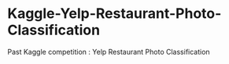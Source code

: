 # Kaggle-Yelp-Restaurant-Photo-Classification
Past Kaggle competition : Yelp Restaurant Photo Classification
